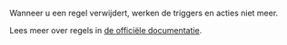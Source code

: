 Wanneer u een regel verwijdert, werken de triggers en acties niet meer.

Lees meer over regels in [de officiële documentatie](https://firefly-iii.readthedocs.io/en/latest/advanced/rules.html).